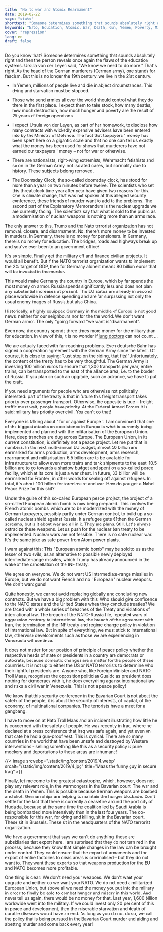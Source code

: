 ```yaml
---
title: "No to war and Atomic Rearmament"
date: 2019-02-22
tags: "state"
shorttext: "Someone determines something that sounds absolutely right and then the person reveals once again the flaws of the education systems"
keywords: "Nato, Education, Atomic, War, Death, Gun, Yemen, Poverty, Military, Military Operations, Bundeswehr, Army, German Army"
cover: "repression"
lang: en
draft: false
---
```


Do you know that? Someone determines something that sounds absolutely right and then the person reveals once again the flaws of the education systems. Ursula von der Leyen said, "We know we need to do more." That's right. As the head of the German murderers (German army), one stands for fascism. But this is no longer the 19th century, we live in the 21st century.

- In Yemen, millions of people live and die in abject circumstances. This dying and starvation must be stopped.

- Those who send armies all over the world should control what they do there in the first place. I expect them to take stock, how many deaths, how much destruction, how much hunger and poverty are the result of 25 years of foreign operations.

- I expect Ursula von der Leyen, as part of her homework, to disclose how many contracts with wickedly expensive advisers have been entered into by the Ministry of Defence. The fact that taxpayers ' money has been spent here on a gigantic scale and that no one can tell us exactly what the money has been used for shows that murderers have not earned our taxpayers ' money – not for war or otherwise.

- There are nationalists, right-wing extremists, Wehrmacht fetishists and so on in the German Army, not isolated cases, but normality due to history. These subjects belong removed. 

- The Doomsday Clock, the so-called doomsday clock, has stood for more than a year on two minutes before twelve. The scientists who set this threat clock time year after year have given two reasons for this. One is climate change, that was not spoken at this alleged security conference, these friends of murder want to add to the problems. The second part of the Explanatory Memorandum is the nuclear upgrade we are currently facing. The scientists say that what is sold to the public as a modernization of nuclear weapons is nothing more than an arms race.

The only answer to this, Trump and the Nato terrorist organization has not removal, closure, and disarmament. No, there's more money to be invested in murders. In Germany, there is no money for pensioners. In Germany, there is no money for education. The bridges, roads and highways break up and you've ever been to an government office? 

It's so simple. Finally get the military off and finance civilian projects. It would all benefit. But if the NATO terrorist organization wants to implement the 2% target of GDP, then for Germany alone it means 80 billion euros that will be invested in the murder.

This would make Germany the country in Europe, which by far spends the most money on armor. Russia spends significantly less and does not plan any substantial increases at present. The EU states are already in second place worldwide in defence spending and are far surpassing not only the usual enemy images of Russia,but also China.

Historically, a highly equipped Germany in the middle of Europe is not good news, neither for our neighbours nor for the the world. We don't want German armor. The only "going forward "we want is"disarmament".

Even now, the country spends three times more money for the military than for education. In view of this, it is no wonder if [lung doctors](https://www.dw.com/en/nitrogen-oxide-is-it-really-that-dangerous-lung-doctors-ask/a-47202076?fbclid=IwAR2WeWla0suM0FkEeDimacL7xrONFd98dhg0hV6rbfT1BOLzSXvqqF4ctKg "Nitrogen oxide: Is it really that dangerous, lung doctors ask?") can not count ...

We are actually faced with far-reaching problems. Even deutsche Bahn has signed a cooperation agreement with the German Army since the latest. Of course, it is close to saying: "Just stop on the siding, that fits!"Unfortunately, the content of the treaty has to be very thoughtful. The German Army is investing 100 million euros to ensure that 1,300 transports per year, entire trains, can be transported to the east of the alliance area, i.e. to the border of Russia. If you plan on such an upgrade, such an advance, we have to put the craft.

If you need arguments for people who are otherwise not politically interested: part of the treaty is that in future this freight transport takes priority over passenger transport.  Otherwise, the opposite is true – freight traffic must wait, people have priority. At the Federal Armed Forces it is said: military has priority over civil. You can't do that!

Everyone is talking about ' for or against Europe '. I am convinced that one of the biggest attacks on coexistence in Europe is what is currently being implemented and planned with the militarisation of the European Union. Here, deep trenches are dug across Europe. The European Union, in its current constitution, is definitely not a peace project. Let me put that in numbers. In the next multi-annual EU budget, almost 50 billion are earmarked for arms production, arms development, arms research, rearmament and militarisation. 6.5 billion are to be available for infrastructure to allow even more trains and tank shipments to the east. 10.5 billion are to go towards a shadow budget and spent on a so-called peace facility, which at its core is just a war chest. In future, 33 billion will be earmarked for Frontex, in other words for sealing off against refugees. In total, it's about 100 billion for foreclosure and war. How do you get a Nobel Peace Prize for this shit?

Under the guise of this so-called European peace project, the project of a so-called European atomic bomb is now being prepared. This involves the French atomic bombs, which are to be modernized with the money of German taxpayers, possibly partly under German control, to build up a so-called nuclear shield against Russia. If a refugee gets €1then the German screams, but is it about war are all in it. They are plans. Still. Let's always ostracize these weapons. Let us push for the nuclear ban treaty to be implemented. Nuclear wars are not feasible. There is no safe nuclear war. It's the same joke as safe power from Atom power plants. 

I warn against this: This "European atomic bomb" may be sold to us as the lesser of two evils, as an alternative to possible newly deployed intermediate-range missiles, which Trump has already announced in the wake of the cancellation of the INF treaty.

We agree on everyone. We do not want US intermediate-range missiles in Europe, but we do not want French and no ' European ' nuclear weapons. We don't want guns!

Quite honestly, we cannot avoid replacing globally and concluding new contracts. But we have a big problem with this: Who should give confidence to the NATO states and the United States when they conclude treaties? We are faced with a whole series of breaches of the Treaty and violations of international law. The breach of the NATO-Russia file, repeated wars of aggression contrary to international law, the breach of the agreement with Iran, the termination of the INF treaty and regime change policy in violation of international law. But in spite of everything, we must stick to international law, otherwise developments such as those we are experiencing in Venezuela will continue.

It does not matter for our position of principle of peace policy whether the respective heads of state or presidents in a country are democrats or autocrats, because domestic changes are a matter for the people of these countries. It is not up to either the US or NATO terrorists to determine who their rightful presidents are. Anyone who, like Foreign Minister and NATO Troll Maas, recognises the opposition politician Guaido as president does nothing for democracy with it, he does everything against international law and risks a civil war in Venezuela. This is not a peace policy!

We know that this security conference in the Bavarian Court is not about the safety of the people, it is about the security of interests, of capital, of the economy, of multinational companies. The terrorists have a meet for a gangbang. 

I have to move on at Nato Troll Maas and an incident illustrating how little he is concerned with the safety of people. He was recently in Iraq, where he declared at a press conference that Iraq was safe again, and yet even on that date he had a gun-proof vest. This is cynical. There are so many countries in the world that have been unsafe and destroyed by Western interventions – selling something like this as a security policy is pure mockery and deportations to these areas are inhumane!

{{< image srcwebp="/static/img/content/2019/4.webp" srcalt="/static/img/content/2019/4.jpg" title="Maas the funny guy in secure Iraq" >}}

Finally, let me come to the greatest catastrophe, which, however, does not play any relevant role, in the warmongers in the Bavarian court: The war and the death in Yemen. This is possible because German weapons are bombed and shot. German ships are helping to maintain the hunger blockade. Don't settle for the fact that there is currently a ceasefire around the port city of Hudaida, because at the same time the coalition led by Saudi Arabia is being bombarded more intensively than in the last four years.  The co-responsible for this war, for dying and killing, sit in the Bavarian court. These sit in Brussels. These sit in the headquarters of the NATO terrorist organization.

We have a government that says we can't do anything, these are subsidiaries that export here. I am surprised that they do not turn red in the process, because they know that simple changes in the law can be brought under control. They could ensure that the export of armaments and the export of entire factories to crisis areas is criminalised – but they do not want to. They want these exports so that weapons production for the EU and NATO becomes more profitable.

One thing is clear: We don't need your weapons. We don't want your upgrade and neither do we want your NATO. We do not need a militarized European Union, but above all we need the money you put into the military in order to finally be able to combat hunger and misery in this world. And never tell us again, there would be no money for that. Last year, 1,600 billion worldwide went into the military. If we could invest only 20 per cent of this in peace and development, then the miserable starvation and death of curable diseases would have an end. As long as you do not do so, we call the policy that is being pursued in the Bavarian Court murder and aiding and abetting murder and come back every year!
